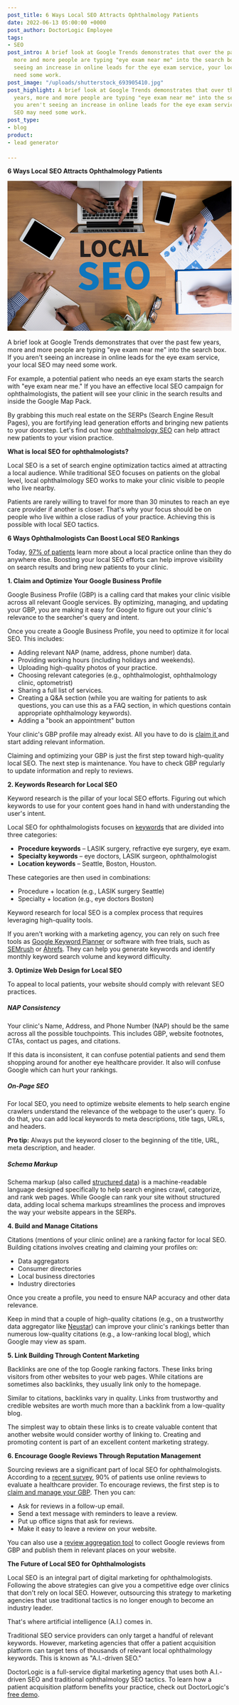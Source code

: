 ```yaml
---
post_title: 6 Ways Local SEO Attracts Ophthalmology Patients
date: 2022-06-13 05:00:00 +0000
post_author: DoctorLogic Employee
tags:
- SEO
post_intro: A brief look at Google Trends demonstrates that over the past few years,
  more and more people are typing "eye exam near me" into the search box. If you aren't
  seeing an increase in online leads for the eye exam service, your local SEO may
  need some work.
post_image: "/uploads/shutterstock_693905410.jpg"
post_highlight: A brief look at Google Trends demonstrates that over the past few
  years, more and more people are typing "eye exam near me" into the search box. If
  you aren't seeing an increase in online leads for the eye exam service, your local
  SEO may need some work.
post_type:
- blog
product:
- lead generator

---
```

**6 Ways Local SEO Attracts Ophthalmology Patients**

![](/uploads/shutterstock_395497651.jpg)

A brief look at Google Trends demonstrates that over the past few years, more and more people are typing "eye exam near me" into the search box. If you aren't seeing an increase in online leads for the eye exam service, your local SEO may need some work.

For example, a potential patient who needs an eye exam starts the search with "eye exam near me." If you have an effective local SEO campaign for ophthalmologists, the patient will see your clinic in the search results and inside the Google Map Pack.

By grabbing this much real estate on the SERPs (Search Engine Result Pages), you are fortifying lead generation efforts and bringing new patients to your doorstep. Let's find out how [ophthalmology SEO](https://doctorlogic.com/blog/seo-for-ophthalmologists-get-seen-by-google) can help attract new patients to your vision practice.

**What is local SEO for ophthalmologists?**

Local SEO is a set of search engine optimization tactics aimed at attracting a local audience. While traditional SEO focuses on patients on the global level, local ophthalmology SEO works to make your clinic visible to people who live nearby.

Patients are rarely willing to travel for more than 30 minutes to reach an eye care provider if another is closer. That's why your focus should be on people who live within a close radius of your practice. Achieving this is possible with local SEO tactics.

**6 Ways Ophthalmologists Can Boost Local SEO Rankings**

Today, [97% of patients](https://blog.hubspot.com/marketing/local-seo-stats) learn more about a local practice online than they do anywhere else. Boosting your local SEO efforts can help improve visibility on search results and bring new patients to your clinic.

**1. Claim and Optimize Your Google Business Profile**

Google Business Profile (GBP) is a calling card that makes your clinic visible across all relevant Google services. By optimizing, managing, and updating your GBP, you are making it easy for Google to figure out your clinic's relevance to the searcher's query and intent.

Once you create a Google Business Profile, you need to optimize it for local SEO. This includes:

* Adding relevant NAP (name, address, phone number) data.
* Providing working hours (including holidays and weekends).
* Uploading high-quality photos of your practice.
* Choosing relevant categories (e.g., ophthalmologist, ophthalmology clinic, optometrist)
* Sharing a full list of services.
* Creating a Q&A section (while you are waiting for patients to ask questions, you can use this as a FAQ section, in which questions contain appropriate ophthalmology keywords).
* Adding a "book an appointment" button

Your clinic's GBP profile may already exist. All you have to do is [claim it ](https://business.google.com/create)and start adding relevant information.

Claiming and optimizing your GBP is just the first step toward high-quality local SEO. The next step is maintenance. You have to check GBP regularly to update information and reply to reviews.

**2. Keywords Research for Local SEO**

Keyword research is the pillar of your local SEO efforts. Figuring out which keywords to use for your content goes hand in hand with understanding the user's intent.

Local SEO for ophthalmologists focuses on [keywords](https://doctorlogic.com/blog/how-to-brainstorm-ophthalmology-keywords) that are divided into three categories:

* **Procedure keywords** – LASIK surgery, refractive eye surgery, eye exam.
* **Specialty keywords** – eye doctors, LASIK surgeon, ophthalmologist
* **Location keywords** – Seattle, Boston, Houston.

These categories are then used in combinations:

* Procedure + location (e.g., LASIK surgery Seattle)
* Specialty + location (e.g., eye doctors Boston)

Keyword research for local SEO is a complex process that requires leveraging high-quality tools.

If you aren't working with a marketing agency, you can rely on such free tools as [Google Keyword Planner](https://ads.google.com/home/tools/keyword-planner/) or software with free trials, such as[ SEMrush](https://www.semrush.com/analytics/keywordmagic/start) or [Ahrefs](https://ahrefs.com/). They can help you generate keywords and identify monthly keyword search volume and keyword difficulty.

**3. Optimize Web Design for Local SEO**

To appeal to local patients, your website should comply with relevant SEO practices.

##### **NAP Consistency**

Your clinic's Name, Address, and Phone Number (NAP) should be the same across all the possible touchpoints. This includes GBP, website footnotes, CTAs, contact us pages, and citations.

If this data is inconsistent, it can confuse potential patients and send them shopping around for another eye healthcare provider. It also will confuse Google which can hurt your rankings.

##### **On-Page SEO**

For local SEO, you need to optimize website elements to help search engine crawlers understand the relevance of the webpage to the user's query. To do that, you can add local keywords to meta descriptions, title tags, URLs, and headers.

**Pro tip:** Always put the keyword closer to the beginning of the title, URL, meta description, and header.

##### **Schema Markup**

Schema markup (also called [structured data](https://developers.google.com/search/docs/advanced/structured-data/local-business)) is a machine-readable language designed specifically to help search engines crawl, categorize, and rank web pages. While Google can rank your site without structured data, adding local schema markups streamlines the process and improves the way your website appears in the SERPs.

**4. Build and Manage Citations**

Citations (mentions of your clinic online) are a ranking factor for local SEO. Building citations involves creating and claiming your profiles on:

* Data aggregators
* Consumer directories
* Local business directories
* Industry directories

Once you create a profile, you need to ensure NAP accuracy and other data relevance.

Keep in mind that a couple of high-quality citations (e.g., on a trustworthy data aggregator like [Neustar](https://www.neustarlocaleze.biz/directory/us/)) can improve your clinic's rankings better than numerous low-quality citations (e.g., a low-ranking local blog), which Google may view as spam.

**5. Link Building Through Content Marketing**

Backlinks are one of the top Google ranking factors. These links bring visitors from other websites to your web pages. While citations are sometimes also backlinks, they usually link only to the homepage.

Similar to citations, backlinks vary in quality. Links from trustworthy and credible websites are worth much more than a backlink from a low-quality blog.

The simplest way to obtain these links is to create valuable content that another website would consider worthy of linking to. Creating and promoting content is part of an excellent content marketing strategy.

**6. Encourage Google Reviews Through Reputation Management**

Sourcing reviews are a significant part of local SEO for ophthalmologists. According to a [recent survey](https://www.softwareadvice.com/resources/how-patients-use-online-reviews/#1), 90% of patients use online reviews to evaluate a healthcare provider. To encourage reviews, the first step is to [claim and manage your GBP](https://support.google.com/business/answer/3474122?hl=en). Then you can:

* Ask for reviews in a follow-up email.
* Send a text message with reminders to leave a review.
* Put up office signs that ask for reviews.
* Make it easy to leave a review on your website.

You can also use a [review aggregation tool](https://doctorlogic.com/online-reputation-management-doctors) to collect Google reviews from GBP and publish them in relevant places on your website.

**The Future of Local SEO for Ophthalmologists**

Local SEO is an integral part of digital marketing for ophthalmologists. Following the above strategies can give you a competitive edge over clinics that don't rely on local SEO. However, outsourcing this strategy to marketing agencies that use traditional tactics is no longer enough to become an industry leader.

That's where artificial intelligence (A.I.) comes in.

Traditional SEO service providers can only target a handful of relevant keywords. However, marketing agencies that offer a patient acquisition platform can target tens of thousands of relevant local ophthalmology keywords. This is known as "A.I.-driven SEO."

DoctorLogic is a full-service digital marketing agency that uses both A.I.-driven SEO and traditional ophthalmology SEO tactics. To learn how a patient acquisition platform benefits your practice, check out DoctorLogic's [free demo](https://doctorlogic.com/get-a-demo).